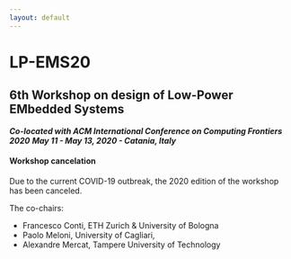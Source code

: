 ```yaml
---
layout: default
---
```


# LP-EMS20
## 6th Workshop on design of Low-Power EMbedded Systems

***Co-located with ACM International Conference on Computing Frontiers 2020***
***May 11 - May 13, 2020 - Catania, Italy***


#### Workshop cancelation
Due to the current COVID-19 outbreak, the 2020 edition of the workshop has been canceled.

The co-chairs:
 - Francesco Conti, ETH Zurich & University of Bologna
 - Paolo Meloni, University of Cagliari,
 - Alexandre Mercat, Tampere University of Technology

